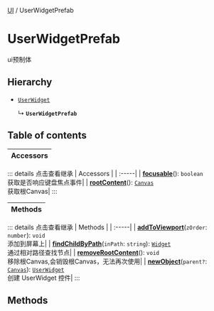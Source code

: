 [UI](../groups/Core.UI.md) / UserWidgetPrefab

# UserWidgetPrefab <Badge type="tip" text="Class" /> <Score text="UserWidgetPrefab" />

ui预制体

## Hierarchy

- [`UserWidget`](mw.UserWidget.md)

  ↳ **`UserWidgetPrefab`**

## Table of contents

| Accessors |
| :-----|


::: details 点击查看继承
| Accessors |
| :-----|
| **[focusable](mw.UserWidget.md#focusable)**(): `boolean` <br> 获取是否响应键盘焦点事件|
| **[rootContent](mw.UserWidget.md#rootcontent)**(): [`Canvas`](mw.Canvas.md) <br> 获取根Canvas|
:::


| Methods |
| :-----|


::: details 点击查看继承
| Methods |
| :-----|
| **[addToViewport](mw.UserWidget.md#addtoviewport)**(`zOrder`: `number`): `void` <br> 添加到屏幕上|
| **[findChildByPath](mw.UserWidget.md#findchildbypath)**(`inPath`: `string`): [`Widget`](mw.Widget.md) <br> 通过相对路径查找节点|
| **[removeRootContent](mw.UserWidget.md#removerootcontent)**(): `void` <br> 移除根Canvas,会销毁根Canvas，无法再次使用|
| **[newObject](mw.UserWidget.md#newobject)**(`parent?`: [`Canvas`](mw.Canvas.md)): [`UserWidget`](mw.UserWidget.md) <br> 创建 UserWidget 控件|
:::


## Methods